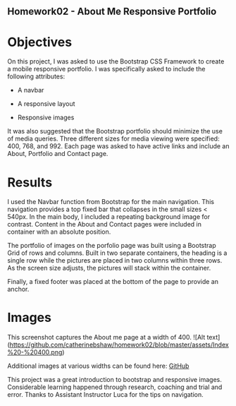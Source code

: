 ## Homework02 - About Me Responsive Portfolio

# Objectives
On this project, I was asked to use the Bootstrap CSS Framework to create a mobile responsive portfolio. I was specifically asked to include the following attributes:

   * A navbar

   * A responsive layout

   * Responsive images

It was also suggested that the Bootstrap portfolio should minimize the use of media queries. Three different sizes for media viewing were specified: 400, 768, and 992. Each page was asked to have active links and include an About, Portfolio and Contact page. 

# Results
I used the Navbar function from Bootstrap for the main navigation. This navigation provides a top fixed bar that collapses in the small sizes < 540px. In the main body, I included a repeating background image for contrast. Content in the About and Contact pages were included in container with an absolute position.

The portfolio of images on the porfolio page was built using a Bootstrap Grid of rows and columns. Built in two separate containers, the heading is a single row while the pictures are placed in two columns within three rows. As the screen size adjusts, the pictures will stack within the container.  

Finally, a fixed footer was placed at the bottom of the page to provide an anchor. 

# Images

This screenshot captures the About me page at a width of 400. ![Alt text] (https://github.com/catherinebshaw/homework02/blob/master/assets/Index%20-%20400.png)

Additional images at various widths can be found here: [GitHub](https://github.com/catherinebshaw/homework02/tree/master/assets) 

This project was a great introduction to bootstrap and responsive images. Considerable learning happened through research, coaching and trial and error. Thanks to Assistant Instructor Luca for the tips on navigation. 



